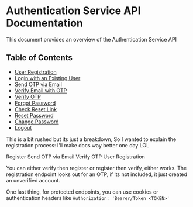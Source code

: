 # Authentication Service API Documentation

This document provides an overview of the Authentication Service API
## Table of Contents

- [User Registration](#user-registration)
- [Login with an Existing User](#login-with-an-existing-user)
- [Send OTP via Email](#send-otp-via-email)
- [Verify Email with OTP](#verify-email-with-otp)
- [Verify OTP](#verify-otp)
- [Forgot Password](#forgot-password)
- [Check Reset Link](#check-reset-link)
- [Reset Password](#reset-password)
- [Change Password](#change-password)
- [Logout](#logout)

This is a bit rushed but its just a breakdown,
So I wanted to explain the registration process:
I'll make docs way better one day LOL

Register
Send OTP via Email
Verify OTP
User Registration

You can either verify then register or register then verify, either works.
The registration endpoint looks out for an OTP, if its not included, 
it just created an unverified account.

One last thing, for protected endpoints, you can use cookies or authentication headers like
`Authorization: 'Bearer/Token <TOKEN>'`